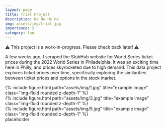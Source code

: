 ```yaml
---
layout: page
title: Trial Project
description: He He He He
img: assets/img/trial.jpg
importance: 2
category: fun
---
```


⚠️  This project is a work-in-progress. Please check back later! ⚠️

A few weeks ago, I scraped the StubHub website for World Series ticket prices during the 2022 World Series in Philadelphia. 
It was an exciting time here in Philly, and prices skyrocketed due to high demand. This data project explores ticket prices over time, 
specifically exploring the similarities between ticket prices and options in the stock market.

<div class="row">
    <div class="col-sm mt-3 mt-md-0">
        {% include figure.html path="assets/img/1.jpg" title="example image" class="img-fluid rounded z-depth-1" %}
    </div>
    <div class="col-sm mt-3 mt-md-0">
        {% include figure.html path="assets/img/3.jpg" title="example image" class="img-fluid rounded z-depth-1" %}
    </div>
    <div class="col-sm mt-3 mt-md-0">
        {% include figure.html path="assets/img/5.jpg" title="example image" class="img-fluid rounded z-depth-1" %}
    </div>
</div>
<div class="caption">
    placeholder
</div>
